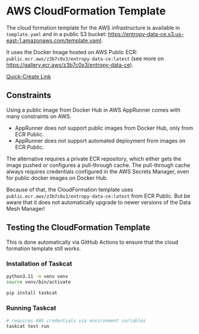 # AWS CloudFormation Template

The cloud formation template for the AWS infrastructure is available in `template.yaml` and in a public S3 bucket: https://entropy-data-ce.s3.us-east-1.amazonaws.com/template.yaml.

It uses the Docker Image hosted on AWS Public ECR: `public.ecr.aws/z3b7c0x3/entropy-data-ce:latest` (see more on https://gallery.ecr.aws/z3b7c0x3/entropy-data-ce).

[Quick-Create Link](https://eu-central-1.console.aws.amazon.com/cloudformation/home?region=eu-central-1#/stacks/create/review?templateURL=https://entropy-data-ce.s3.us-east-1.amazonaws.com/template.yaml)

## Constraints

Using a public image from Docker Hub in AWS AppRunner comes with many constraints on AWS.

- AppRunner does not support public images from Docker Hub, only from ECR Public.
- AppRunner does not support automated deployment from images on ECR Public.

The alternative requires a private ECR repository, which either gets the image pushed or configures a pull-through cache.
The pull-through cache always requires credentials configured in the AWS Secrets Manager, even for public docker images on Docker Hub.

Because of that, the CloudFormation template uses `public.ecr.aws/z3b7c0x3/entropy-data-ce:latest` from ECR Public. But be aware that it does not automatically upgrade to newer versions of the Data Mesh Manager!

## Testing the CloudFormation Template

This is done automatically via GitHub Actions to ensure that the cloud formation template still works.

### Installation of Taskcat

```bash
python3.11 -m venv venv
source venv/bin/activate

pip install taskcat
```

### Running Taskcat

```bash
# requires AWS credentials via environment variables
taskcat test run
```

